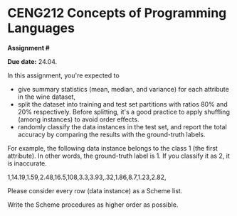 # CENG212 Concepts of Programming Languages

**Assignment #**

**Due date:** 24.04.

In this assignment, you're expected to

- give summary statistics (mean, median, and variance) for each attribute in the wine dataset,
- split the dataset into training and test set partitions with ratios 80% and 20% respectively. Before
    splitting, it's a good practice to apply shuffling (among instances) to avoid order effects.
- randomly classify the data instances in the test set, and report the total accuracy by comparing the
    results with the ground-truth labels.


For example, the following data instance belongs to the class 1 (the first attribute). In other words,
the ground-truth label is 1. If you classify it as 2, it is inaccurate.

1,14.19,1.59,2.48,16.5,108,3.3,3.93,.32,1.86,8.7,1.23,2.82,

Please consider every row (data instance) as a Scheme list.

Write the Scheme procedures as higher order as possible.

